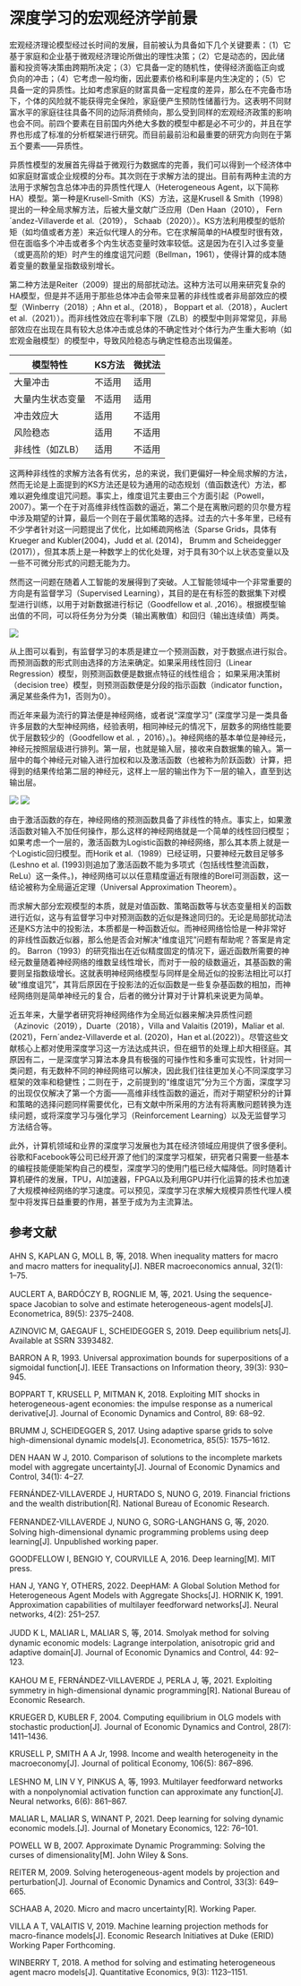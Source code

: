 # 深度学习的宏观经济学前景


宏观经济理论模型经过长时间的发展，目前被认为具备如下几个关键要素：（1）它基于家庭和企业基于微观经济理论所做出的理性决策；（2）它是动态的，因此储蓄和投资等决策由跨期所决定；（3）它具备一定的随机性，使得经济面临正向或负向的冲击；（4）它考虑一般均衡，因此要素价格和利率是内生决定的；（5）它具备一定的异质性。比如考虑家庭的财富具备一定程度的差异，那么在不完备市场下，个体的风险就不能获得完全保险，家庭便产生预防性储蓄行为。这表明不同财富水平的家庭往往具备不同的边际消费倾向，那么受到同样的宏观经济政策的影响也会不同。前四个要素在目前国内外绝大多数的模型中都是必不可少的，并且在学界也形成了标准的分析框架进行研究。而目前最前沿和最重要的研究方向则在于第五个要素——异质性。

异质性模型的发展首先得益于微观行为数据库的完善，我们可以得到一个经济体中如家庭财富或企业规模的分布。其次则在于求解方法的提出。目前有两种主流的方法用于求解包含总体冲击的异质性代理人（Heterogeneous Agent，以下简称HA）模型。第一种是Krusell-Smith（KS）方法，这是Krusell & Smith（1998）提出的一种全局求解方法，后被大量文献广泛应用（Den Haan（2010）， Fern´andez-Villaverde et al.（2019）， Schaab（2020））。KS方法利用模型的低阶矩（如均值或者方差）来近似代理人的分布。它在求解简单的HA模型时很有效，但在面临多个冲击或者多个内生状态变量时效率较低。这是因为在引入过多变量（或更高阶的矩）时产生的维度诅咒问题（Bellman，1961），使得计算的成本随着变量的数量呈指数级别增长。

第二种方法是Reiter（2009）提出的局部扰动法。这种方法可以用来研究复杂的HA模型，但是并不适用于那些总体冲击会带来显著的非线性或者非局部效应的模型（Winberry（2018）; Ahn et al.,（2018）， Boppart et al.（2018），Auclert et al.（2021））。而非线性效应在零利率下限（ZLB）的模型中则非常常见，非局部效应在出现在具有较大总体冲击或总体的不确定性对个体行为产生重大影响（如宏观金融模型）的模型中，导致风险稳态与确定性稳态出现偏差。

模型特性|	KS方法|	微扰法
--|--|--
大量冲击|	不适用|	适用
大量内生状态变量|	不适用|	适用
冲击效应大|	适用|	不适用
风险稳态|	适用|	不适用
非线性（如ZLB）|	适用|	不适用

这两种非线性的求解方法各有优劣，总的来说，我们更偏好一种全局求解的方法，然而无论是上面提到的KS方法还是较为通用的动态规划（值函数迭代）方法，都难以避免维度诅咒问题。事实上，维度诅咒主要由三个方面引起（Powell，2007）。第一个在于对高维非线性函数的逼近，第二个是在离散问题的贝尔曼方程中涉及期望的计算，最后一个则在于最优策略的选择。过去的六十多年里，已经有不少学者针对这一问题提出了优化，比如稀疏网格法（Sparse Grids，具体有Krueger and Kubler(2004)，Judd et al. (2014)， Brumm and Scheidegger (2017)），但其本质上是一种数学上的优化处理，对于具有30个以上状态变量以及一些不可微分形式的问题无能为力。

然而这一问题在随着人工智能的发展得到了突破。人工智能领域中一个非常重要的方向是有监督学习（Supervised Learning），其目的是在有标签的数据集下对模型进行训练，以用于对新数据进行标记（Goodfellow et al. ,2016）。根据模型输出值的不同，可以将任务分为分类（输出离散值）和回归（输出连续值）两类。 

![](1.png)

从上图可以看到，有监督学习的本质是建立一个预测函数，对于数据点进行拟合。而预测函数的形式则由选择的方法来确定。如果采用线性回归（Linear Regression）模型，则预测函数便是数据点特征的线性组合； 如果采用决策树（decision tree）模型，则预测函数便是分段的指示函数（indicator function，满足某些条件为1，否则为0）。

而近年来最为流行的算法便是神经网络，或者说“深度学习” (深度学习是一类具备许多层数的大型神经网络，经验表明，相同神经元的情况下，层数多的网络性能要优于层数较少的（Goodfellow et al. ，2016）。)。神经网络的基本单位是神经元，神经元按照层级进行排列。第一层，也就是输入层，接收来自数据集的输入。第一层中的每个神经元对输入进行加权和以及激活函数（也被称为阶跃函数）计算，把得到的结果传给第二层的神经元，这样上一层的输出作为下一层的输入，直至到达输出层。

![](2.png)
![](3.png)

由于激活函数的存在，神经网络的预测函数具备了非线性的特点。事实上，如果激活函数对输入不加任何操作，那么这样的神经网络就是一个简单的线性回归模型；如果考虑一个一层的，激活函数为Logistic函数的神经网络，那么其本质上就是一个Logistic回归模型。而Horik et al.（1989）已经证明，只要神经元数目足够多(Leshno et al. (1993)则追加了激活函数不能为多项式（包括线性整流函数，ReLu）这一条件。)，神经网络可以以任意精度逼近有限维的Borel可测函数，这一结论被称为全局逼近定理（Universal Approximation Theorem）。

而求解大部分宏观模型的本质，就是对值函数、策略函数等与状态变量相关的函数进行近似，这与有监督学习中对预测函数的近似是殊途同归的。无论是局部扰动法还是KS方法中的投影法，本质都是一种函数近似。而神经网络恰恰是一种非常好的非线性函数近似器，那么他是否会对解决“维度诅咒”问题有帮助呢？答案是肯定的。 Barron（1993）的研究指出在近似精度固定的情况下，逼近函数所需要的神经元数量随着神经网络的维数呈线性增长，而对于一般的级数逼近，其基函数的需要则呈指数级增长。这就表明神经网络模型与同样是全局近似的投影法相比可以打破“维度诅咒”，其背后原因在于投影法的近似函数是一些复杂基函数的相加，而神经网络则是简单神经元的复合，后者的微分计算对于计算机来说更为简单。

近五年来，大量学者研究将神经网络作为全局近似器来解决异质性问题（Azinovic（2019），Duarte（2018），Villa and Valaitis (2019)，Maliar et al.(2021)，Fern´andez-Villaverde et al. (2020)，Han et al.(2022)）。尽管这些文献核心上都对使用深度学习这一方法达成共识，但在细节的处理上却大相径庭。其原因有二，一是深度学习算法本身具有极强的可操作性和多重可实现性，针对同一类问题，有无数种不同的神经网络可以解决，因此我们往往更加关心不同深度学习框架的效率和稳健性；二则在于，之前提到的“维度诅咒”分为三个方面，深度学习的出现仅仅解决了第一个方面——高维非线性函数的逼近，而对于期望积分的计算和策略的选择问题同样需要优化，已有文献中所采用的方法有将离散问题转换为连续问题，或将深度学习与强化学习（Reinforcement Learning）以及无监督学习方法结合等。

此外，计算机领域和业界的深度学习发展也为其在经济领域应用提供了很多便利。谷歌和Facebook等公司已经开源了他们的深度学习框架，研究者只需要一些基本的编程技能便能架构自己的模型，深度学习的使用门槛已经大幅降低。同时随着计算机硬件的发展，TPU，AI加速器，FPGA以及利用GPU并行化运算的技术也加速了大规模神经网络的学习速度。可以预见，深度学习在求解大规模异质性代理人模型中将发挥日益重要的作用，甚至于成为为主流算法。
	
## 参考文献

AHN S, KAPLAN G, MOLL B, 等, 2018. When inequality matters for macro and macro matters for inequality[J]. NBER macroeconomics annual, 32(1): 1–75.

AUCLERT A, BARDÓCZY B, ROGNLIE M, 等, 2021. Using the sequence-space Jacobian to solve and estimate heterogeneous-agent models[J]. Econometrica, 89(5): 2375–2408.

AZINOVIC M, GAEGAUF L, SCHEIDEGGER S, 2019. Deep equilibrium nets[J]. Available at SSRN 3393482.

BARRON A R, 1993. Universal approximation bounds for superpositions of a sigmoidal function[J]. IEEE Transactions on Information theory, 39(3): 930–945.

BOPPART T, KRUSELL P, MITMAN K, 2018. Exploiting MIT shocks in heterogeneous-agent economies: the impulse response as a numerical derivative[J]. Journal of Economic Dynamics and 
Control, 89: 68–92.

BRUMM J, SCHEIDEGGER S, 2017. Using adaptive sparse grids to solve high-dimensional dynamic models[J]. Econometrica, 85(5): 1575–1612.

DEN HAAN W J, 2010. Comparison of solutions to the incomplete markets model with aggregate uncertainty[J]. Journal of Economic Dynamics and Control, 34(1): 4–27.

FERNÁNDEZ-VILLAVERDE J, HURTADO S, NUNO G, 2019. Financial frictions and the wealth distribution[R]. National Bureau of Economic Research.

FERNANDEZ-VILLAVERDE J, NUNO G, SORG-LANGHANS G, 等, 2020. Solving high-dimensional dynamic programming problems using deep learning[J]. Unpublished working paper.

GOODFELLOW I, BENGIO Y, COURVILLE A, 2016. Deep learning[M]. MIT press.

HAN J, YANG Y, OTHERS, 2022. DeepHAM: A Global Solution Method for Heterogeneous Agent Models with Aggregate Shocks[J].
HORNIK K, 1991. Approximation capabilities of multilayer feedforward networks[J]. Neural networks, 4(2): 251–257.

JUDD K L, MALIAR L, MALIAR S, 等, 2014. Smolyak method for solving dynamic economic models: Lagrange interpolation, anisotropic grid and adaptive domain[J]. Journal of Economic Dynamics and Control, 44: 92–123.

KAHOU M E, FERNÁNDEZ-VILLAVERDE J, PERLA J, 等, 2021. Exploiting symmetry in high-dimensional dynamic programming[R]. National Bureau of Economic Research.

KRUEGER D, KUBLER F, 2004. Computing equilibrium in OLG models with stochastic production[J]. Journal of Economic Dynamics and Control, 28(7): 1411–1436.

KRUSELL P, SMITH A A Jr, 1998. Income and wealth heterogeneity in the macroeconomy[J]. Journal of political Economy, 106(5): 867–896.

LESHNO M, LIN V Y, PINKUS A, 等, 1993. Multilayer feedforward networks with a nonpolynomial activation function can approximate any function[J]. Neural networks, 6(6): 861–867.

MALIAR L, MALIAR S, WINANT P, 2021. Deep learning for solving dynamic economic models.[J]. Journal of Monetary Economics, 122: 76–101.

POWELL W B, 2007. Approximate Dynamic Programming: Solving the curses of dimensionality[M]. John Wiley & Sons.

REITER M, 2009. Solving heterogeneous-agent models by projection and perturbation[J]. Journal of Economic Dynamics and Control, 33(3): 649–665.

SCHAAB A, 2020. Micro and macro uncertainty[R]. Working Paper.

VILLA A T, VALAITIS V, 2019. Machine learning projection methods for macro-finance models[J]. Economic Research Initiatives at Duke (ERID) Working Paper Forthcoming.

WINBERRY T, 2018. A method for solving and estimating heterogeneous agent macro models[J]. Quantitative Economics, 9(3): 1123–1151.

